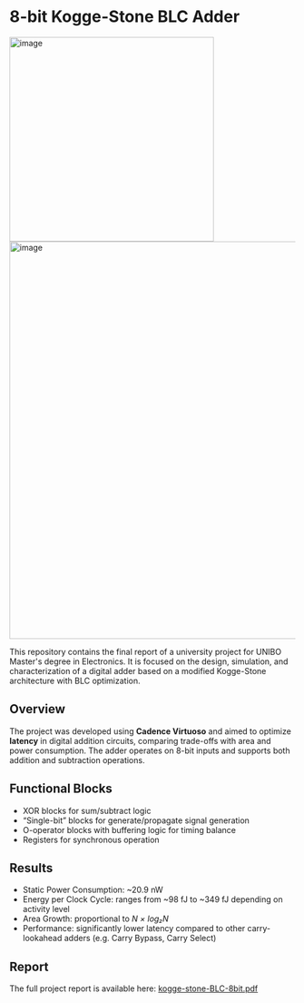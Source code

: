 # 8-bit Kogge-Stone BLC Adder

<img width="360" alt="image" src="https://github.com/user-attachments/assets/e88df524-e8c9-485e-aae0-1dfafa9d9282" />
<img width="700" alt="image" src="https://github.com/user-attachments/assets/7968b487-6265-4722-9907-e80d39c9c549" />



This repository contains the final report of a university project for UNIBO Master's degree in Electronics. It is focused on the design, simulation, and characterization of a digital adder based on a modified Kogge-Stone architecture with BLC optimization.

## Overview

The project was developed using **Cadence Virtuoso** and aimed to optimize **latency** in digital addition circuits, comparing trade-offs with area and power consumption. The adder operates on 8-bit inputs and supports both addition and subtraction operations.

## Functional Blocks
  - XOR blocks for sum/subtract logic
  - “Single-bit” blocks for generate/propagate signal generation
  - O-operator blocks with buffering logic for timing balance
  - Registers for synchronous operation

## Results

- Static Power Consumption: ~20.9 nW
- Energy per Clock Cycle: ranges from ~98 fJ to ~349 fJ depending on activity level
- Area Growth: proportional to _N × log₂N_
- Performance: significantly lower latency compared to other carry-lookahead adders (e.g. Carry Bypass, Carry Select)

## Report

The full project report is available here: [kogge-stone-BLC-8bit.pdf](kogge-stone-BLC-8bit.pdf)

